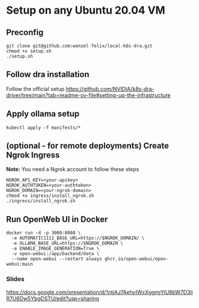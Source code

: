 # Setup on any Ubuntu 20.04 VM
## Preconfig
```
git clone git@github.com:wenzel-felix/local-k8s-dra.git
chmod +x setup.sh
./setup.sh
```
## Follow dra installation 
Follow the official setup https://github.com/NVIDIA/k8s-dra-driver/tree/main?tab=readme-ov-file#setting-up-the-infrastructure

## Apply ollama setup
```
kubectl apply -f manifests/*
```

## (optional - for remote deployments) Create Ngrok Ingress
**Note:** You need a Ngrok account to follow these steps
```
NGROK_AP1_KEY=<your-apikey>
NGROK_AUTHTOKEN=<your-authtoken>
NGROK_DOMAIN=<your-ngrok-domain>
chmod +x ingress/install_ngrok.sh
./ingress/install_ngrok.sh
```

## Run OpenWeb UI in Docker
```
docker run -d -p 3000:8080 \
  -e AUTOMATIC1111_BASE_URL=https://$NGROK_DOMAIN/ \
  -e OLLAMA_BASE_URL=https://$NGROK_DOMAIN \
  -e ENABLE_IMAGE_GENERATION=True \
  -v open-webui:/app/backend/data \
  --name open-webui --restart always ghcr.io/open-webui/open-webui:main 
```


### Slides
https://docs.google.com/presentation/d/1ntjAJ7AehyIWxXggmjYiU8bW7D3liR7U6Dw5YbgDSTU/edit?usp=sharing
